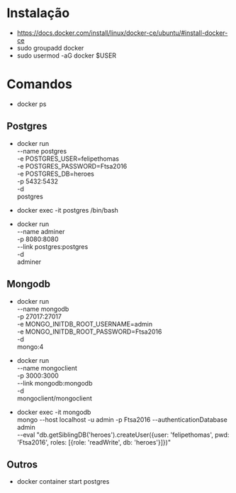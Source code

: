 # Instalação
- https://docs.docker.com/install/linux/docker-ce/ubuntu/#install-docker-ce
- sudo groupadd docker
- sudo usermod -aG docker $USER

# Comandos 
- docker ps

## Postgres
- docker run \
    --name postgres \
    -e POSTGRES_USER=felipethomas \
    -e POSTGRES_PASSWORD=Ftsa2016 \
    -e POSTGRES_DB=heroes \
    -p 5432:5432 \
    -d \
    postgres

- docker exec -it postgres /bin/bash

- docker run \
    --name adminer \
    -p 8080:8080 \
    --link postgres:postgres \
    -d \
    adminer

## Mongodb    
- docker run \
    --name mongodb \
    -p 27017:27017 \
    -e MONGO_INITDB_ROOT_USERNAME=admin \
    -e MONGO_INITDB_ROOT_PASSWORD=Ftsa2016 \
    -d \
    mongo:4

- docker run \
    --name mongoclient \
    -p 3000:3000 \
    --link mongodb:mongodb \
    -d \
    mongoclient/mongoclient   

- docker exec -it mongodb \
    mongo --host localhost -u admin -p Ftsa2016 --authenticationDatabase admin \
    --eval "db.getSiblingDB('heroes').createUser({user: 'felipethomas', pwd: 'Ftsa2016', roles: [{role: 'readWrite', db: 'heroes'}]})"

## Outros
- docker container start postgres